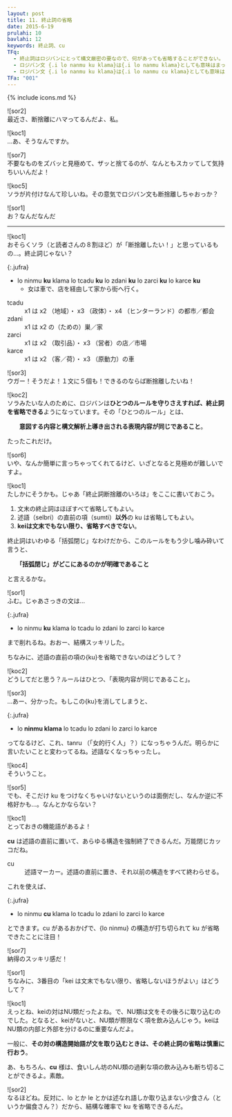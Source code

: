 ```yaml
---
layout: post
title: 11. 終止詞の省略
date: 2015-6-19
prulahi: 10
bavlahi: 12
keywords: 終止詞、cu
TFq:
  - 終止詞はロジバンにとって構文厳密の要なので、何があっても省略することができない。
  - ロジバン文 {.i lo nanmu ku klama}は{.i lo nanmu klama}としても意味はまったく同じである。
  - ロジバン文 {.i lo nanmu ku klama}は{.i lo nanmu cu klama}としても意味はまったく同じである。
TFa: "001"
---
```

{% include icons.md %}

![sor2]  
最近さ、断捨離にハマってるんだよ、私。

![koc1]  
…あ、そうなんですか。

![sor7]  
不要なものをズバッと見極めて、ザッと捨てるのが、なんともスカッてして気持ちいいんだよ！

![koc5]  
ソラが片付けなんて珍しいね。その意気でロジバン文も断捨離しちゃおっか？

![sor1]  
お？なんだなんだ

-------

![koc1]  
おそらくソラ（と読者さんの８割ほど）が「断捨離したい！」と思っているもの…。終止詞じゃない？

{:.jufra}
- lo ninmu <b>ku</b> klama lo tcadu <b>ku</b> lo zdani <b>ku</b> lo zarci <b>ku</b> lo karce <b>ku</b>  
  - 女は車で、店を経由して家から街へ行く。


<dl class="valsi">
<dt>tcadu</dt>
<dd >x1 は x2 （地域）・ x3 （政体）・ x4 （ヒンターランド）の都市／都会</dd>
<dt>zdani</dt>
<dd >x1 は x2 の（ための）巣／家</dd>
<dt>zarci</dt>
<dd >x1 は x2 （取引品）・ x3 （営者）の店／市場</dd>
<dt>karce</dt>
<dd >x1 は x2 （客／荷）・ x3 （原動力）の車</dd>
</dl>

![sor3]  
ウガー！そうだよ！１文に５個も！できるのならば断捨離したいね！

![koc2]  
ソラみたいな人のために、ロジバンは**ひとつのルールを守りさえすれば、終止詞を省略できる**ようになっています。その「ひとつのルール」とは、

　　**意図する内容と構文解析上導き出される表現内容が同じであること**。

たったこれだけ。

![sor6]  
いや、なんか簡単に言っちゃってくれてるけど、いざとなると見極めが難しいですよ。

![koc1]  
たしかにそうかも。じゃあ「終止詞断捨離のいろは」をここに書いておこう。

1. 文末の終止詞はほぼすべて省略してもよい。
2. 述語（selbri）の直前の項（sumti）<b>以外</b>の ku は省略してもよい。
3. **keiは文末でもない限り、省略すべきでない**。

終止詞はいわゆる「括弧閉じ」なわけだから、このルールをもう少し噛み砕いて言うと、

　　<b>「括弧閉じ」がどこにあるのかが明確であること</b>

と言えるかな。

![sor1]  
ふむ。じゃあさっきの文は…

{:.jufra}
- lo ninmu <b>ku</b> klama lo tcadu lo zdani lo zarci lo karce


まで削れるね。おおー、結構スッキリした。

ちなみに、述語の直前の項の{ku}を省略できないのはどうして？

![koc2]  
どうしてだと思う？ルールはひとつ、「表現内容が同じであること」。

![sor3]  
…あー、分かった。もしこの{ku}を消してしまうと、

{:.jufra}
- lo <b>ninmu klama</b> lo tcadu lo zdani lo zarci lo karce


ってなるけど、これ、tanru （「女的行く人」？）になっちゃうんだ。明らかに言いたいことと変わってるね。述語なくなっちゃったし。

![koc4]  
そういうこと。

![sor5]  
でも、そこだけ ku をつけなくちゃいけないというのは面倒だし、なんか逆に不格好かも…。なんとかならない？

![koc1]  
とっておきの機能語があるよ！

**cu** は述語の直前に置いて、あらゆる構造を強制終了できるんだ。万能閉じカッコだね。

<dl class="drani">
<dt>cu</dt>
<dd >述語マーカー。述語の直前に置き、それ以前の構造をすべて終わらせる。</dd>
</dl>

これを使えば、

{:.jufra}
- lo ninmu <b>cu</b> klama lo tcadu lo zdani lo zarci lo karce


とできます。cu があるおかげで、{lo ninmu} の構造が打ち切られて ku が省略できたことに注目！

![sor7]  
納得のスッキリ感だ！

![sor1]  
ちなみに、3番目の「kei は文末でもない限り、省略しないほうがよい」はどうして？

![koc1]  
えっとね、keiの対はNU類だったよね。で、NU類は文をその後ろに取り込むのでした。となると、keiがないと、NU類が際限なく項を飲み込んじゃう。keiはNU類の内部と外部を分けるのに重要なんだよ。

一般に、<b>その対の構造開始語が文を取り込むときは、その終止詞の省略は慎重に行おう</b>。

あ、もちろん、**cu** 様は、食いしん坊のNU類の過剰な項の飲み込みも断ち切ることができるよ。素敵。

![sor2]  
なるほどね。反対に、lo とか le とかは述なれ語しか取り込まない少食さん（というか偏食さん？）だから、結構な確率で ku を省略できるんだ。
